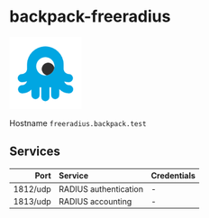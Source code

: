 # backpack-freeradius

![FreeRADIUS](../../doc/assets/logos/freeradius.png)

Hostname `freeradius.backpack.test`

## Services

| Port | Service | Credentials
| ---: | :------ | :----------
| 1812/udp | RADIUS authentication | -
| 1813/udp | RADIUS accounting | -
